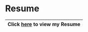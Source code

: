 # Resume


|Click [here](https://github.com/andrewmahoneyf/Resume/blob/master/Resume-%20Andrew%20Mahoney-Fernandes.pdf) to view my Resume|
|:--:|

